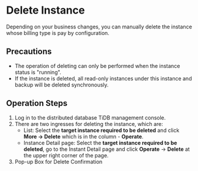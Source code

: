 # Delete Instance
Depending on your business changes, you can manually delete the instance whose billing type is pay by configuration.

## Precautions
- The operation of deleting can only be performed when the instance status is "running".
- If the instance is deleted, all read-only instances under this instance and backup will be deleted synchronously.

## Operation Steps
1. Log in to the distributed database TiDB management console.
2. There are two ingresses for deleting the instance, which are:
	- List: Select the **target instance required to be deleted** and click **More -> Delete** which is in the column - **Operate**.
	- Instance Detail page: Select the **target instance required to be deleted**, go to the Instant Detail page and click **Operate** -> **Delete** at the upper right corner of the page.
3. Pop-up Box for Delete Confirmation


